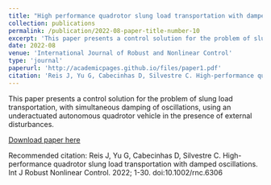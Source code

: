 ```yaml
---
title: "High performance quadrotor slung load transportation with damped oscillations"
collection: publications
permalink: /publication/2022-08-paper-title-number-10
excerpt: 'This paper presents a control solution for the problem of slung load transportation, with simultaneous damping of oscillations, using an underactuated autonomous quadrotor vehicle in the presence of external disturbances.'
date: 2022-08
venue: 'International Journal of Robust and Nonlinear Control'
type: 'journal'
paperurl: 'http://academicpages.github.io/files/paper1.pdf'
citation: 'Reis J, Yu G, Cabecinhas D, Silvestre C. High-performance quadrotor slung load transportation with damped oscillations. Int J Robust Nonlinear Control. 2022; 1-30. doi:10.1002/rnc.6306'
---
```

This paper presents a control solution for the problem of slung load transportation, with simultaneous damping of oscillations, using an underactuated autonomous quadrotor vehicle in the presence of external disturbances.

[Download paper here](http://academicpages.github.io/files/paper1.pdf)

Recommended citation: Reis J, Yu G, Cabecinhas D, Silvestre C. High-performance quadrotor slung load transportation with damped oscillations. Int J Robust Nonlinear Control. 2022; 1-30. doi:10.1002/rnc.6306
